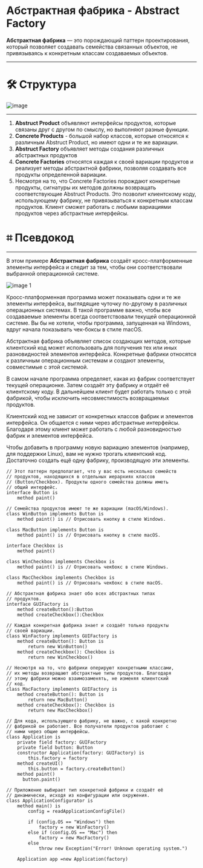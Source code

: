 # Абстрактная фабрика - Abstract Factory

**Абстрактная фабрика** — это порождающий паттерн проектирования, который позволяет создавать семейства связанных объектов, не привязываясь к конкретным классам создаваемых объектов.

---

# 🛠️ Структура

![image](https://github.com/user-attachments/assets/b218c35d-1629-4688-b2eb-bd89fb34dc6d)


---

1. **Abstruct Product** объявляют интерфейсы продуктов, которые связаны друг с другом по смыслу, но выполняют разные функции.
2. **Concrete Products** - большой набор классов, которые относятся к различным Abstruct Product, но имеют одни и те же вариации.
3. **Abstruct Factory** объявляет методы создания различных абстрактных продуктов
4. **Concrete Factories** относятся каждая к своей вариации продуктов и реализует методы абстрактной фабрики, позволяя создавать все продукты определенной вариации.
5. Несмотря на то, что Concrete Factories порождают конкретные продукты, сигнатуры их методов должны возвращать соответствующие Abstruct Products. Это позволит клиентскому коду, использующему фабрику, не привязываться к конкретным классам продуктов. Клиент сможет работать с любыми вариациями продуктов через абстрактные интерфейсы.

# ⌗ Псевдокод

---

В этом примере **Абстрактная фабрика** создаёт кросс-платформенные элементы интерфейса и следит за тем, чтобы они соответствовали выбранной операционной системе.

![image 1](https://github.com/user-attachments/assets/a2060283-da1e-4ea4-88c7-30f7702fcd75)


Кросс-платформенная программа может показывать одни и те же элементы интерфейса, выглядящие чуточку по-другому в различных операционных системах. В такой программе важно, чтобы все создаваемые элементы всегда соответствовали текущей операционной системе. Вы бы не хотели, чтобы программа, запущенная на Windows, вдруг начала показывать чек-боксы в стиле macOS.

Абстрактная фабрика объявляет список создающих методов, которые клиентский код может использовать для получения тех или иных разновидностей элементов интерфейса. Конкретные фабрики относятся к различным операционным системам и создают элементы, совместимые с этой системой.

В самом начале программа определяет, какая из фабрик соответствует текущей операционке. Затем создаёт эту фабрику и отдаёт её клиентскому коду. В дальнейшем клиент будет работать только с этой фабрикой, чтобы исключить несовместимость возвращаемых продуктов.

Клиентский код не зависит от конкретных классов фабрик и элементов интерфейса. Он общается с ними через абстрактные интерфейсы. Благодаря этому клиент может работать с любой разновидностью фабрик и элементов интерфейса.

Чтобы добавить в программу новую вариацию элементов (например, для поддержки Linux), вам не нужно трогать клиентский код. Достаточно создать ещё одну фабрику, производящую эти элементы.

```
// Этот паттерн предполагает, что у вас есть несколько семейств
// продуктов, находящихся в отдельных иерархиях классов
// (Button/Checkbox). Продукты одного семейства должны иметь
// общий интерфейс.
interface Button is
	method paint()

// Семейства продуктов имеют те же вариации (macOS/Windows).
class WinButton implements Button is 
	method paint() is // Отрисовать кнопку в стиле Windows.

class MacButton implements Button is
	method paint() is // Отрисовать кнопку в стиле macOS.

interface Checkbox is 
	method paint()

class WinCheckbox implements Checkbox is
	method paint() is // Отрисовать чекбокс в стиле Windows.

class MacCheckbox implements Checkbox is
	method paint() is // Отрисовать чекбокс в стиле macOS.

// Абстрактная фабрика знает обо всех абстрактных типах
// продуктов.
interface GUIFactory is
	method createButton():Button
	method createCheckbox():Checkbox

// Каждая конкретная фабрика знает и создаёт только продукты
// своей вариации.
class WinFactory implements GUIFactory is
	method createButton(): Button is
		return new WinButton()
	method createCheckbox(): Checkbox is
		return new WinCheckbox()

// Несмотря на то, что фабрики оперируют конкретными классами,
// их методы возвращают абстрактные типы продуктов. Благодаря
// этому фабрики можно взаимозаменять, не изменяя клиентский
// код.
class MacFactory implements GUIFactory is 
	method createButton(): Button is
		return new MacButton()
	method createCheckbox(): Checkbox is
		return new MacCheckbox()

// Для кода, использующего фабрику, не важно, с какой конкретно
// фабрикой он работает. Все получатели продуктов работают с
// ними через общие интерфейсы.
class Application is 
	private field factory: GUIFactory
	private field button: Button
	constructor Application(factory: GUIFactory) is
		this.factory = factory
	method createUI()
		this.button = factory.createButton()
	method paint()
	  button.paint()

// Приложение выбирает тип конкретной фабрики и создаёт её
// динамически, исходя из конфигурации или окружения.
class ApplicationConfigurator is
	method main() is
		config = readApplicationConfigFile()

		if (config.OS == "Windows") then
			factory = new WinFactory()
		else if (config.OS == "Mac") then
			factory = new MacFactory()
		else
			throw new Exception("Error! Unknown operating system.")

    Application app =new Application(factory)
```
